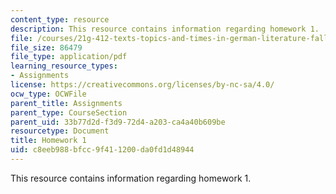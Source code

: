 ```yaml
---
content_type: resource
description: This resource contains information regarding homework 1.
file: /courses/21g-412-texts-topics-and-times-in-german-literature-fall-2009/c8eeb988bfcc9f411200da0fd1d48944_MIT21G_412F09_hw01.pdf
file_size: 86479
file_type: application/pdf
learning_resource_types:
- Assignments
license: https://creativecommons.org/licenses/by-nc-sa/4.0/
ocw_type: OCWFile
parent_title: Assignments
parent_type: CourseSection
parent_uid: 33b77d2d-f3d9-72d4-a203-ca4a40b609be
resourcetype: Document
title: Homework 1
uid: c8eeb988-bfcc-9f41-1200-da0fd1d48944
---
```

This resource contains information regarding homework 1.